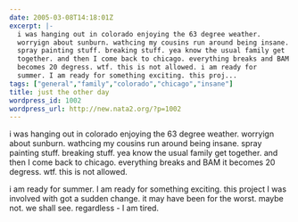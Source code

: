 ```yaml
---
date: 2005-03-08T14:18:01Z
excerpt: |-
  i was hanging out in colorado enjoying the 63 degree weather.
  worryign about sunburn. wathcing my cousins run around being insane.
  spray painting stuff. breaking stuff. yea know the usual family get
  together. and then I come back to chicago. everything breaks and BAM it
  becomes 20 degress. wtf. this is not allowed. i am ready for
  summer. I am ready for something exciting. this proj...
tags: ["general","family","colorado","chicago","insane"]
title: just the other day
wordpress_id: 1002
wordpress_url: http://new.nata2.org/?p=1002
---
```


<p>i was hanging out in colorado enjoying the 63 degree weather. worryign about sunburn. wathcing my cousins run around being insane. spray painting stuff. breaking stuff. yea know the usual family get together. and then I come back to chicago. everything breaks and BAM it becomes 20 degress. wtf. this is not allowed. </p><p>i am ready for summer. I am ready for something exciting. this project I was involved
with got a sudden change. it may have been for the worst. maybe not. we shall see. regardless - I am tired. <br />
</p>
